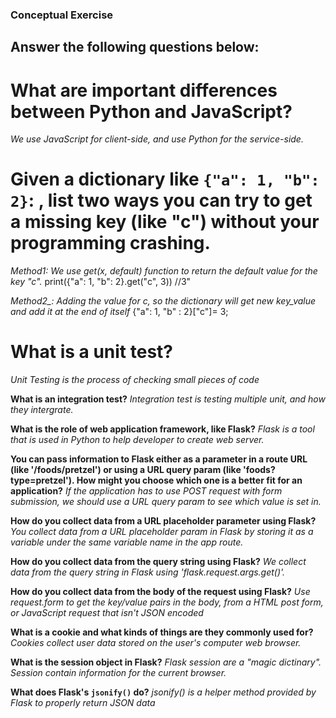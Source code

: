 ### Conceptual Exercise ###

## Answer the following questions below:

# What are important differences between Python and JavaScript?
*We use JavaScript for client-side, and use Python for the service-side.*

# Given a dictionary like ``{"a": 1, "b": 2}``: , list two ways you can try to get a missing key (like "c") without your programming crashing.

*Method1: We use get(x, default) function to return the default value for the key "c".*
    print({"a": 1, "b": 2}.get("c", 3)) //3"

*Method2_: Adding the value for c, so the dictionary will get new key_value and add it at the end of itself*
     {"a": 1, "b" : 2}["c"]= 3;
  
# What is a unit test? #
 _Unit Testing is the process of checking small pieces of code_

**What is an integration test?**
_Integration test is testing multiple unit, and how they intergrate._

**What is the role of web application framework, like Flask?**
_Flask is a tool that is used in Python to help developer to create web server._ 

**You can pass information to Flask either as a parameter in a route URL (like '/foods/pretzel') or using a URL query param (like 'foods?type=pretzel'). How might you choose which one is a better fit for an application?**
_If the application has to use POST request with form submission, we should use a URL query param to see which value is set in._

**How do you collect data from a URL placeholder parameter using Flask?**
_You collect data from a URL placeholder param in Flask by storing it as a variable under the same variable name in the app route._

**How do you collect data from the query string using Flask?**
_We collect data from the query string in Flask using 'flask.request.args.get()'._

**How do you collect data from the body of the request using Flask?**
_Use request.form to get the key/value pairs in the body, from a HTML post form, or JavaScript request that isn't JSON encoded_

**What is a cookie and what kinds of things are they commonly used for?**
_Cookies collect user data stored on the user's computer web browser._


**What is the session object in Flask?**
 _Flask session are a "magic dictinary". Session contain information for the current browser._ 

**What does Flask's `jsonify()` do?**
 _jsonify() is a helper method provided by Flask to properly return JSON data_
